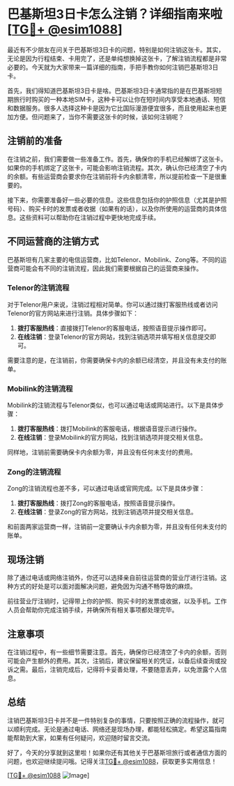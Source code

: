 # 巴基斯坦3日卡怎么注销？详细指南来啦[[TG💪+ @esim1088](https://t.me/s/esim1088)]

最近有不少朋友在问关于巴基斯坦3日卡的问题，特别是如何注销这张卡。其实，无论是因为行程结束、卡用完了，还是单纯想换掉这张卡，了解注销流程都是非常必要的。今天就为大家带来一篇详细的指南，手把手教你如何注销巴基斯坦3日卡。

首先，我们得知道巴基斯坦3日卡是啥。巴基斯坦3日卡通常指的是在巴基斯坦短期旅行时购买的一种本地SIM卡，这种卡可以让你在短时间内享受本地通话、短信和数据服务。很多人选择这种卡是因为它比国际漫游便宜很多，而且使用起来也更加方便。但问题来了，当你不需要这张卡的时候，该如何注销呢？

## 注销前的准备

在注销之前，我们需要做一些准备工作。首先，确保你的手机已经解绑了这张卡。如果你的手机绑定了这张卡，可能会影响注销流程。其次，确认你已经清空了卡内的余额。有些运营商会要求你在注销前将卡内余额清零，所以提前检查一下是很重要的。

接下来，你需要准备好一些必要的信息。这些信息包括你的护照信息（尤其是护照号码）、购买卡时的发票或者收据（如果有的话），以及你所使用的运营商的具体信息。这些资料可以帮助你在注销过程中更快地完成手续。

## 不同运营商的注销方式

巴基斯坦有几家主要的电信运营商，比如Telenor、Mobilink、Zong等。不同的运营商可能会有不同的注销流程，因此我们需要根据自己的运营商来操作。

### Telenor的注销流程

对于Telenor用户来说，注销过程相对简单。你可以通过拨打客服热线或者访问Telenor的官方网站来进行注销。具体步骤如下：

1. **拨打客服热线**：直接拨打Telenor的客服电话，按照语音提示操作即可。
2. **在线注销**：登录Telenor的官方网站，找到注销选项并填写相关信息提交即可。

需要注意的是，在注销前，你需要确保卡内的余额已经清空，并且没有未支付的账单。

### Mobilink的注销流程

Mobilink的注销流程与Telenor类似，也可以通过电话或网站进行。以下是具体步骤：

1. **拨打客服热线**：拨打Mobilink的客服电话，根据语音提示进行操作。
2. **在线注销**：登录Mobilink的官方网站，找到注销选项并提交相关信息。

同样地，注销前需要确保卡内余额为零，并且没有任何未支付的费用。

### Zong的注销流程

Zong的注销流程也差不多，可以通过电话或官网完成。以下是具体步骤：

1. **拨打客服热线**：拨打Zong的客服电话，按照语音提示操作。
2. **在线注销**：登录Zong的官方网站，找到注销选项并提交相关信息。

和前面两家运营商一样，注销前一定要确认卡内余额为零，并且没有任何未支付的账单。

## 现场注销

除了通过电话或网络注销外，你还可以选择亲自前往运营商的营业厅进行注销。这种方式的好处是可以面对面解决问题，避免因为沟通不畅导致的麻烦。

前往营业厅注销时，记得带上你的护照、购买卡时的发票或收据，以及手机。工作人员会帮助你完成注销手续，并确保所有相关事项都处理完毕。

## 注意事项

在注销过程中，有一些细节需要注意。首先，确保你已经清空了卡内的余额，否则可能会产生额外的费用。其次，注销后，建议保留相关的凭证，以备后续查询或投诉之需。最后，注销完成后，记得将卡妥善处理，不要随意丢弃，以免泄露个人信息。

## 总结

注销巴基斯坦3日卡并不是一件特别复杂的事情，只要按照正确的流程操作，就可以顺利完成。无论是通过电话、网络还是现场办理，都能轻松搞定。希望这篇指南能帮助到大家，如果有任何疑问，欢迎随时留言交流。

好了，今天的分享就到这里啦！如果你还有其他关于巴基斯坦旅行或者通信方面的问题，也欢迎继续提问哦。记得关注[TG💪+ @esim1088](https://t.me/s/esim1088)，获取更多实用信息！

[[TG💪+ @esim1088](https://t.me/s/esim1088) ![Image](https://i.postimg.cc/4NQfJmqS/Snipaste-2025-05-13-00-14-12.png)]